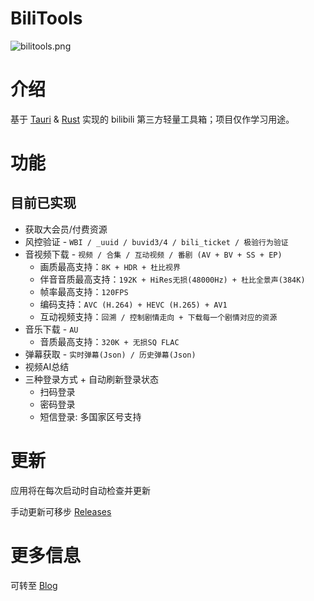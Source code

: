 # BiliTools

![bilitools.png](https://cdn.jsdelivr.net/gh/btjawa/btjawa/assets/bilitools.png)

# 介绍

基于 [Tauri](https://github.com/tauri-apps/tauri) & [Rust](https://github.com/rust-lang/rust) 实现的 bilibili 第三方轻量工具箱；项目仅作学习用途。

# 功能

## 目前已实现

- 获取大会员/付费资源
- 风控验证 - `WBI / _uuid / buvid3/4 / bili_ticket / 极验行为验证`
- 音视频下载 - `视频 / 合集 / 互动视频 / 番剧 (AV + BV + SS + EP)`
    - 画质最高支持：`8K + HDR + 杜比视界`
    - 伴音音质最高支持：`192K + HiRes无损(48000Hz) + 杜比全景声(384K)`
    - 帧率最高支持：`120FPS`
    - 编码支持：`AVC (H.264) + HEVC (H.265) + AV1`
    - 互动视频支持：`回溯 / 控制剧情走向 + 下载每一个剧情对应的资源`
- 音乐下载 - `AU`
    - 音质最高支持：`320K + 无损SQ FLAC`
- 弹幕获取 - `实时弹幕(Json) / 历史弹幕(Json)`
- 视频AI总结
- 三种登录方式 + 自动刷新登录状态
    - 扫码登录
    - 密码登录
    - 短信登录: 多国家区号支持

# 更新

应用将在每次启动时自动检查并更新

手动更新可移步 [Releases](https://github.com/btjawa/BiliTools/releases/latest)

# 更多信息

可转至 [Blog](https://blog.btjawa.top/posts/bilitools)